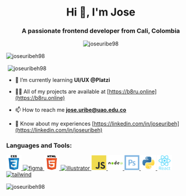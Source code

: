 <h1 align="center">Hi 👋, I'm Jose</h1>
<h3 align="center">A passionate frontend developer from Cali, Colombia</h3>

<p align="center"> <img src="https://komarev.com/ghpvc/?username=joseuribe98&label=Profile%20views&color=0e75b6&style=flat" alt="joseuribe98" /> </p>

<p><img align="center" src="https://github-readme-stats.vercel.app/api/top-langs?username=joseuribeh98&show_icons=true&theme=synthwave&locale=en&layout=compact" alt="joseuribeh98" /></p>
<p>&nbsp;<img align="center" src="https://github-readme-stats.vercel.app/api?username=joseuribeh98&show_icons=true&theme=synthwave&locale=en" alt="joseuribeh98" /></p>
<p align ="center">

- 🌱 I’m currently learning **UI/UX @Platzi**

- 👨‍💻 All of my projects are available at [https://b8ru.online](https://b8ru.online)

- 📫 How to reach me **jose.uribe@uao.edu.co**

- 📄 Know about my experiences [https://linkedin.com/in/joseuribeh](https://linkedin.com/in/joseuribeh)
</p>

<h3 align="left">Languages and Tools:</h3>
<p align="left"> <a href="https://www.w3schools.com/css/" target="_blank" rel="noreferrer"> <img src="https://raw.githubusercontent.com/devicons/devicon/master/icons/css3/css3-original-wordmark.svg" alt="css3" width="40" height="40"/> </a> <a href="https://www.figma.com/" target="_blank" rel="noreferrer"> <img src="https://www.vectorlogo.zone/logos/figma/figma-icon.svg" alt="figma" width="40" height="40"/> </a> <a href="https://www.w3.org/html/" target="_blank" rel="noreferrer"> <img src="https://raw.githubusercontent.com/devicons/devicon/master/icons/html5/html5-original-wordmark.svg" alt="html5" width="40" height="40"/> </a> <a href="https://www.adobe.com/in/products/illustrator.html" target="_blank" rel="noreferrer"> <img src="https://www.vectorlogo.zone/logos/adobe_illustrator/adobe_illustrator-icon.svg" alt="illustrator" width="40" height="40"/> </a> <a href="https://developer.mozilla.org/en-US/docs/Web/JavaScript" target="_blank" rel="noreferrer"> <img src="https://raw.githubusercontent.com/devicons/devicon/master/icons/javascript/javascript-original.svg" alt="javascript" width="40" height="40"/> </a> <a href="https://nodejs.org" target="_blank" rel="noreferrer"> <img src="https://raw.githubusercontent.com/devicons/devicon/master/icons/nodejs/nodejs-original-wordmark.svg" alt="nodejs" width="40" height="40"/> </a> <a href="https://www.photoshop.com/en" target="_blank" rel="noreferrer"> <img src="https://raw.githubusercontent.com/devicons/devicon/master/icons/photoshop/photoshop-line.svg" alt="photoshop" width="40" height="40"/> </a> <a href="https://www.python.org" target="_blank" rel="noreferrer"> <img src="https://raw.githubusercontent.com/devicons/devicon/master/icons/python/python-original.svg" alt="python" width="40" height="40"/> </a> <a href="https://reactjs.org/" target="_blank" rel="noreferrer"> <img src="https://raw.githubusercontent.com/devicons/devicon/master/icons/react/react-original-wordmark.svg" alt="react" width="40" height="40"/> </a> <a href="https://tailwindcss.com/" target="_blank" rel="noreferrer"> <img src="https://www.vectorlogo.zone/logos/tailwindcss/tailwindcss-icon.svg" alt="tailwind" width="40" height="40"/> </a> </p>

<p><img align="center" src="https://github-readme-streak-stats.herokuapp.com/?user=joseuribeh98&theme=dark" alt="joseuribeh98" /></p>
